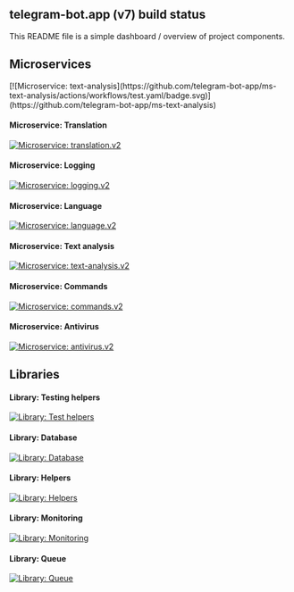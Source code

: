 ## telegram-bot.app (v7) build status

This README file is a simple dashboard / overview of project components.
## Microservices

<div id="hr">
[![Microservice: text-analysis](https://github.com/telegram-bot-app/ms-text-analysis/actions/workflows/test.yaml/badge.svg)](https://github.com/telegram-bot-app/ms-text-analysis)
</div>

#### Microservice: Translation
[![Microservice: translation.v2](https://github.com/telegram-bot-app/ms.translation.v2/actions/workflows/test.yaml/badge.svg)](https://github.com/telegram-bot-app/ms.translation.v2/actions/workflows/test.yaml)

#### Microservice: Logging
[![Microservice: logging.v2](https://github.com/telegram-bot-app/ms.logging.v2/actions/workflows/test.yaml/badge.svg)](https://github.com/telegram-bot-app/ms.logging.v2/actions/workflows/test.yaml)

#### Microservice: Language
[![Microservice: language.v2](https://github.com/telegram-bot-app/ms.language.v2/actions/workflows/test.yaml/badge.svg)](https://github.com/telegram-bot-app/ms.language.v2/actions/workflows/test.yaml)

#### Microservice: Text analysis
[![Microservice: text-analysis.v2](https://github.com/telegram-bot-app/ms.text-analysis.v2/actions/workflows/test.yaml/badge.svg)](https://github.com/telegram-bot-app/ms.text-analysis.v2/actions/workflows/test.yaml)

#### Microservice: Commands
[![Microservice: commands.v2](https://github.com/telegram-bot-app/ms.commands.v2/actions/workflows/test.yaml/badge.svg)](https://github.com/telegram-bot-app/ms.commands.v2/actions/workflows/test.yaml)

#### Microservice: Antivirus
[![Microservice: antivirus.v2](https://github.com/telegram-bot-app/ms.antivirus.v2/actions/workflows/test.yaml/badge.svg)](https://github.com/telegram-bot-app/ms.antivirus.v2/actions/workflows/test.yaml)

## Libraries

#### Library: Testing helpers
[![Library: Test helpers](https://github.com/telegram-bot-app/lib.test-helpers-v2/actions/workflows/test.yaml/badge.svg)](https://github.com/telegram-bot-app/lib.test-helpers-v2/actions/workflows/test.yaml)

#### Library: Database
[![Library: Database](https://github.com/telegram-bot-app/lib.database-v2/actions/workflows/test.yaml/badge.svg)](https://github.com/telegram-bot-app/lib.database-v2/actions/workflows/test.yaml)

#### Library: Helpers
[![Library: Helpers](https://github.com/telegram-bot-app/lib.helpers-v2/actions/workflows/test.yaml/badge.svg)](https://github.com/telegram-bot-app/lib.helpers-v2/actions/workflows/test.yaml)

#### Library: Monitoring
[![Library: Monitoring](https://github.com/telegram-bot-app/lib.monitoring-v2/actions/workflows/test.yaml/badge.svg)](https://github.com/telegram-bot-app/lib.monitoring-v2/actions/workflows/test.yaml)

#### Library: Queue
[![Library: Queue](https://github.com/telegram-bot-app/lib.queue-v2/actions/workflows/test.yaml/badge.svg)](https://github.com/telegram-bot-app/lib.queue-v2/actions/workflows/test.yaml)

